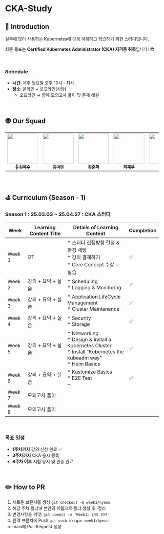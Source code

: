 # CKA-Study

## 📌 Introduction

실무에 많이 사용하는 Kubernetes에 대해 이해하고 학습하기 위한 스터디입니다.

최종 목표는 **Certified Kubernetes Administrator (CKA) 자격증 취득**입니다! 😎  


<br>

### Schedule
- **시간**: 매주 월요일 오후 10시 - 11시  
- **장소**: 온라인 + 오프라인(사당)  
  - 오프라인 → 함께 모의고사 풀이 및 문제 해설  


<br>


## 👽 Our Squad

<table>
  <tr>
    <td align="center"><a href="https://github.com/ShimHyesu"><img src="https://avatars.githubusercontent.com/ShimHyesu?v=4" width="100px;" alt=""/><br /><sub><b>
👑 심혜수</b></sub></a><br /></td>
    <td align="center"><a href="https://github.com/yourzinc"><img src="https://avatars.githubusercontent.com/yourzinc?v=4" width="100px;" alt=""/><br /><sub><b>
김아연</b></sub></a><br /></td>
    <td align="center"><a href="https://github.com/GreatJang"><img src="https://avatars.githubusercontent.com/GreatJang?v=4" width="100px;" alt=""/><br /><sub><b>
장준혁</b></sub></a><br /></td>
    <td align="center"><a href="https://github.com/choizeus02"><img src="https://avatars.githubusercontent.com/choizeus02?v=4" width="100px;" alt=""/><br /><sub><b>
최재우</b></sub></a><br /></td>
    <td align="center"><a href="https://github.com/myeunee"><img src="https://avatars.githubusercontent.com/myeunee?v=4" width="100px;" alt=""/><br /><sub><b>
허윤지</b></sub></a><br /></td>
    <td align="center"><a href="https://github.com/kyungjunleeme"><img src="https://avatars.githubusercontent.com/kyungjunleeme?v=4" width="100px;" alt=""/><br /><sub><b>
이경준</b></sub></a><br /></td>
  </tr>
</table>

<br>

## ⛳ Curriculum (Season - 1)

### Season 1 : 25.03.03 ~ 25.04.27 : CKA 스터디

| Week   | Learning Content Title | Details of Learning Content                                      | Completion |
| ------ | ---------------------- | ---------------------------------------------------------------- | ---------- |
| Week 1 | OT                     | * 스터디 진행방향 결정 & 환경 세팅<br> * 강의 결제하기<br> * Core Concept 수강 + 실습 |    ✅     |
| Week 2 | 강의 + 요약 + 실습       | * Scheduling<br> * Logging & Monitoring                        |      ✅      |
| Week 3 | 강의 + 요약 + 실습       | * Application LifeCycle Management<br> * Cluster Maintenance   |       ✅     |
| Week 4 | 강의 + 요약 + 실습       | * Security<br> * Storage                                       |      ✅      |
| Week 5 | 강의 + 요약 + 실습       | * Networking<br> * Design & Install a Kubernetes Cluster<br> * Install “Kubernetes the kubeadm way”<br> * Helm Basics |     ✅       |
| Week 6 | 강의 + 요약 + 실습       | * Kustomize Basics<br> * E2E Test<br> ~                         |     ✅       |
| Week 7 | 모의고사 풀이            |                                                                |            |
| Week 8 | 모의고사 풀이            |                                                                |            |


<br>

### 목표 일정
- **1주차까지** 강의 신청 완료 ✅
- **3주차까지** CKA 응시 등록  
- **8주차 이후** 시험 응시 및 인증 완료  

<br>

## ✏️ How to PR

1. 새로운 브랜치를 생성 `git checkout -b week1/hyesu`
2. 해당 주차 폴더에 본인의 이름으로 폴더 생성 후, 정리
3. 변경사항을 커밋: `git commit -m 'Week1: 강의 정리'`
4. 원격 브랜치에 Push `git push origin week1/hyesu`
5. main에 Pull Request 생성
